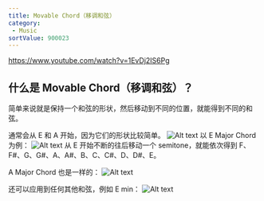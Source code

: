 ```yaml
---
title: Movable Chord（移调和弦）
category:
 - Music
sortValue: 900023
---
```


https://www.youtube.com/watch?v=1EvDj2IS6Pg

## 什么是 Movable Chord（移调和弦）？

简单来说就是保持一个和弦的形状，然后移动到不同的位置，就能得到不同的和弦。

通常会从 E 和 A 开始，因为它们的形状比较简单。
![Alt text](image.png)
以 E Major Chord 为例：
![Alt text](image-1.png)
从 E 开始不断的往后移动一个 semitone，就能依次得到 F、F#、G、G#、A、A#、B、C、C#、D、D#、E。

A Major Chord 也是一样的：
![Alt text](image-2.png)

还可以应用到任何其他和弦，例如 E min：
![Alt text](image-3.png)
